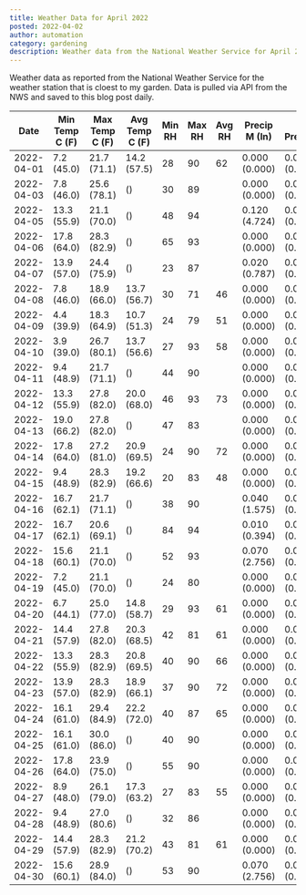 ```yaml
---
title: Weather Data for April 2022
posted: 2022-04-02
author: automation
category: gardening
description: Weather data from the National Weather Service for April 2022
---
```


Weather data as reported from the National Weather Service for the weather station 
that is cloest to my garden. Data is pulled via API from the NWS and saved to this 
blog post daily.

|Date|Min Temp C (F)|Max Temp C (F)|Avg Temp C (F)|Min RH|Max RH|Avg RH|Precip M (In)|Avg Precip/Hr|
|---|---|---|---|---|---|---|---|---|
|2022-04-01|7.2 (45.0)|21.7 (71.1)|14.2 (57.5)|28|90|62|0.000 (0.000)|0.000 (0.000)|
|2022-04-03|7.8 (46.0)|25.6 (78.1)| ()|30|89||0.000 (0.000)|0.000 (0.000)|
|2022-04-05|13.3 (55.9)|21.1 (70.0)| ()|48|94||0.120 (4.724)|0.089 (0.089)|
|2022-04-06|17.8 (64.0)|28.3 (82.9)| ()|65|93||0.000 (0.000)|0.000 (0.000)|
|2022-04-07|13.9 (57.0)|24.4 (75.9)| ()|23|87||0.020 (0.787)|0.026 (0.026)|
|2022-04-08|7.8 (46.0)|18.9 (66.0)|13.7 (56.7)|30|71|46|0.000 (0.000)|0.000 (0.000)|
|2022-04-09|4.4 (39.9)|18.3 (64.9)|10.7 (51.3)|24|79|51|0.000 (0.000)|0.000 (0.000)|
|2022-04-10|3.9 (39.0)|26.7 (80.1)|13.7 (56.6)|27|93|58|0.000 (0.000)|0.000 (0.000)|
|2022-04-11|9.4 (48.9)|21.7 (71.1)| ()|44|90||0.000 (0.000)|0.000 (0.000)|
|2022-04-12|13.3 (55.9)|27.8 (82.0)|20.0 (68.0)|46|93|73|0.000 (0.000)|0.000 (0.000)|
|2022-04-13|19.0 (66.2)|27.8 (82.0)| ()|47|83||0.000 (0.000)|0.000 (0.000)|
|2022-04-14|17.8 (64.0)|27.2 (81.0)|20.9 (69.5)|24|90|72|0.000 (0.000)|0.000 (0.000)|
|2022-04-15|9.4 (48.9)|28.3 (82.9)|19.2 (66.6)|20|83|48|0.000 (0.000)|0.000 (0.000)|
|2022-04-16|16.7 (62.1)|21.7 (71.1)| ()|38|90||0.040 (1.575)|0.038 (0.038)|
|2022-04-17|16.7 (62.1)|20.6 (69.1)| ()|84|94||0.010 (0.394)|0.006 (0.006)|
|2022-04-18|15.6 (60.1)|21.1 (70.0)| ()|52|93||0.070 (2.756)|0.054 (0.054)|
|2022-04-19|7.2 (45.0)|21.1 (70.0)| ()|24|80||0.000 (0.000)|0.000 (0.000)|
|2022-04-20|6.7 (44.1)|25.0 (77.0)|14.8 (58.7)|29|93|61|0.000 (0.000)|0.000 (0.000)|
|2022-04-21|14.4 (57.9)|27.8 (82.0)|20.3 (68.5)|42|81|61|0.000 (0.000)|0.000 (0.000)|
|2022-04-22|13.3 (55.9)|28.3 (82.9)|20.8 (69.5)|40|90|66|0.000 (0.000)|0.000 (0.000)|
|2022-04-23|13.9 (57.0)|28.3 (82.9)|18.9 (66.1)|37|90|72|0.000 (0.000)|0.000 (0.000)|
|2022-04-24|16.1 (61.0)|29.4 (84.9)|22.2 (72.0)|40|87|65|0.000 (0.000)|0.000 (0.000)|
|2022-04-25|16.1 (61.0)|30.0 (86.0)| ()|40|90||0.000 (0.000)|0.000 (0.000)|
|2022-04-26|17.8 (64.0)|23.9 (75.0)| ()|55|90||0.000 (0.000)|0.000 (0.000)|
|2022-04-27|8.9 (48.0)|26.1 (79.0)|17.3 (63.2)|27|83|55|0.000 (0.000)|0.000 (0.000)|
|2022-04-28|9.4 (48.9)|27.0 (80.6)| ()|32|86||0.000 (0.000)|0.000 (0.000)|
|2022-04-29|14.4 (57.9)|28.3 (82.9)|21.2 (70.2)|43|81|61|0.000 (0.000)|0.000 (0.000)|
|2022-04-30|15.6 (60.1)|28.9 (84.0)| ()|53|90||0.070 (2.756)|0.073 (0.073)|

